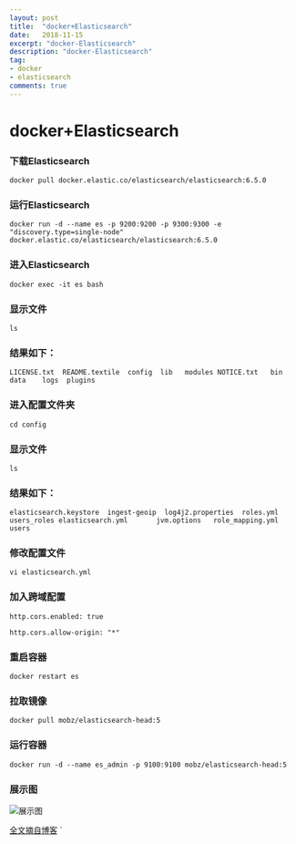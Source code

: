 ```yaml
---
layout: post
title:  "docker+Elasticsearch"
date:   2018-11-15
excerpt: "docker-Elasticsearch"
description: "docker-Elasticsearch"
tag:
- docker
- elasticsearch
comments: true
---
```


# docker+Elasticsearch

### 下载Elasticsearch

`docker pull docker.elastic.co/elasticsearch/elasticsearch:6.5.0`
### 运行Elasticsearch

`docker run -d --name es -p 9200:9200 -p 9300:9300 -e "discovery.type=single-node" docker.elastic.co/elasticsearch/elasticsearch:6.5.0`
### 进入Elasticsearch
`docker exec -it es bash`

### 显示文件
`ls`
### 结果如下：
`LICENSE.txt  README.textile  config  lib   modules
NOTICE.txt   bin             data    logs  plugins`

### 进入配置文件夹
`cd config`

### 显示文件
`ls`
 ### 结果如下：
`elasticsearch.keystore  ingest-geoip  log4j2.properties  roles.yml  users_roles
elasticsearch.yml       jvm.options   role_mapping.yml   users`

###  修改配置文件
`vi elasticsearch.yml`

###  加入跨域配置
`http.cors.enabled: true`

`http.cors.allow-origin: "*"`
### 重启容器
`docker restart es`
###  拉取镜像
`docker pull mobz/elasticsearch-head:5`
### 运行容器
`docker run -d --name es_admin -p 9100:9100 mobz/elasticsearch-head:5`
### 展示图
![展示图](https://images2018.cnblogs.com/blog/534030/201808/534030-20180802225531963-1621975.png)

[全文摘自博客](https://www.cnblogs.com/jianxuanbing/p/9410800.html)
`